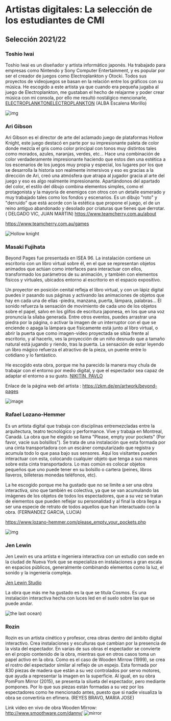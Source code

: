 
# Artistas digitales: La selección de los estudiantes de CMI 

## Selección 2021/22 

### **Toshio Iwai**  
Toshio Iwai es un diseñador y artista informático japonés. Ha trabajado para empresas como Nintendo y Sony Computer Entertainment, 
y es popular por ser el creador de juegos como Electroplankton y Otocki. Todos sus proyectos de videojuegos se basan en la relación 
entre los gráficos con su música. He escogido a este artista ya que cuando era pequeña jugaba al juego de Electroplankton, me gustaban el hecho de relajarme y poder crear música con mi consola, por ello me resultó nostálgico mencionarle, [ELECTROPLANKTONELECTROPLANKTON](https://www.nintendo.es/Juegos/Nintendo-DS/Electroplankton-270649.html#Galer_a)
(ALBA Escalena Morillo)  

![img](https://fs-prod-cdn.nintendo-europe.com/media/images/migration/games_7/screenshots/nintendo_ds_13/electroplankton/electroplankton_1.jpg)


### Ari Gibson 
Ari Gibson es el director de arte del aclamado juego de plataformas Hollow Knight, este juego destacó en parte por su impresionante paleta de color donde mezcla el gris como color principal con tonos muy distintos tales como morados, azules, naranjas, verdes, etc... Hace una combinación de color verdaderamente impresionante haciendo que estos den una estética a los escenarios de los juegos muy propia y especial, los lugares por los que se desarrolla la historia son realmente inmersivos y eso es gracias a la dirección de Ari, creó una atmósfera que atrapa al jugador gracia al arte del juego y eso es algo realmente impresionante. Apartándonos del apartado del color, el estilo del dibujo combina elementos simples, como el protagonista y la mayoría de enemigos con otros con un detalle esmerado y muy trabajado tales como los fondos y escenarios. Es un dibujo "roto" y "derruido" que está acorde con la estética que propone el juego, el de un reino antiguo abandonado y desolado por criaturas que tienes que derrotar. ( DELGADO VIC, JUAN MARTIN) 
https://www.teamcherry.com.au/about

https://www.teamcherry.com.au/games

![Hollow knight](https://blipblop.net/wp-content/uploads/2017/11/hollowknight-feature-672x372.jpg)


### Masaki Fujihata  
Beyond Pages fue presentada en ISEA 96. La instalación contiene un escritorio con un libro virtual sobre él, en el que se representan objetos animados que actúan como interfaces para interactuar con ellos, transformado los parámetros de su animación, y también con elementos físicos y virtuales, ubicados entorno al escritorio en el espacio expositivo.

Un proyector en posición cenital refleja el libro virtual, y con un lápiz digital puedes ir pasando sus páginas y activando las animaciones de objetos que hay en cada una de ellas -piedra, manzana, puerta, lámpara, palabras… El sonido refuerza la sensación de movimiento de cada uno de los objetos sobre el papel, salvo en los glifos de escritura japonesa, en los que una voz pronuncia la sílaba generada. Entre otros eventos, puedes arrastrar una piedra por la página, o activar la imagen de un interruptor con el que se enciende o apaga la lámpara que físicamente está junto al libro virtual, o abrir la puerta que como imagen-video proyectada se sitúa frente al escritorio, y al hacerlo, ves la proyección de un niño desnudo que a tamaño natural está jugando y riendo, tras la puerta. La sensación de estar leyendo un libro mágico refuerza el atractivo de la pieza, un puente entre lo cotidiano y lo fantástico.

He escogido esta obra, porque me ha parecido la manera muy chula de trabajar con el entorno por medio digital, y que el espectador sea capaz de adaptar el entorno a su gusto. [NIKITIN, PAVLO](https://github.com/PashaK1t/PashaK1t.github.io)

Enlace de la página web del artista : https://zkm.de/en/artwork/beyond-pages

![image](https://user-images.githubusercontent.com/32359091/221676045-2520c195-f49f-46f7-81e9-35c5c9b6c2cf.png)


### Rafael Lozano-Hemmer  
Es un artista digital que trabaja con disciplinas entremezcladas entre la arquitectura, teatro tecnológico y performance. Vive y trabaja en Montreal, Canadá. La obra que he elegido se llama "Please, empty your pockets" (Por favor, vacíe sus bolsillos").  Se trata de una instalación que esta formada por una cinta transportadora con un escáner computarizado que registra y acumula todo lo que pasa bajo sus sensores. Aquí los visitantes pueden interactuar con esta, colocando cualquier objeto que tenga a sus manos sobre esta cinta transportadora. Lo mas común es colocar objetos pequeños que uno puede tener en su bolsillo o cartera (peines, libros llaveros, billeteras monedas teléfonos, etc).

La he escogido porque me ha gustado que no se limite a ser una obra interactiva, sino que también es colectiva, ya que se van acumulando las imágenes de los objetos de todos los espectadores, que a su vez se tratan de elementos que pueden reflejar su personalidad y al final la obra llega a ser una especie de retrato de todos aquellos que han interactuado con la obra. (FERNANDEZ GARCIA, LUCIA)

https://www.lozano-hemmer.com/please_empty_your_pockets.php

![img](https://www.lozano-hemmer.com/image_sets/please_empty_your_pockets/karlsruhe_2011/1738-ZKM-Global.jpg)



### Jen Lewin 
Jen Lewin es una artista e ingeniera interactiva con un estudio con sede en la ciudad de Nueva York que se especializa en instalaciones a gran escala en espacios públicos, generalmente combinando elementos como la luz, el sonido y la ingeniería compleja. 

[Jen Lewin Studio](https://www.jenlewinstudio.com/) 

La obra que más me ha gustado es la que se titula Cosmos. Es una instalación interactiva hecha con luces led en el suelo sobre las que se puede andar.

![the last ocean](https://res.cloudinary.com/jen-lewin-studio/image/upload/f_auto,q_auto/w_650,h_464,c_fill,g_auto/$wpsize_!2col-portfolio!,w_1000,h_714,c_fill,g_auto/v1663116721/WordPress_ImageUploads/Screen-Shot-2022-09-13-at-8.51.20-PM.png))



### Rozin 

Rozin es un artista cinético y profesor, crea obras dentro del ámbito digital interactivo. Crea instalaciones y esculturas que cambian por la presencia de la vista del espectador. En varias de sus obras el espectador se convierte en el propio contenido de la obra, mientras que en otros casos toma un papel activo en la obra. Como es el caso de Wooden Mirrow (1999), se crea el rostro del espectador similar al reflejo de un espejo. Esta formada por 830 piezas de madera que están a su vez controlados por servo motores, que ayuda a representar la imagen en la superficie. Al igual, en su obra PomPom Mirror (2015), se presenta la silueta del espectador, pero mediante pompones. Por lo que sus piezas están formadas a su vez por los espectadores como he mencionado antes, puesto que si nadie visualiza la obra se convertiría en efímera. (REYES BRAVO, MARIA JOSE)

Link video en vivo de obra Wooden Mirrow:  http://www.smoothware.com/danny/
![mirror](https://www.smoothware.com/danny/woodenmirrormuseum.jpg)




